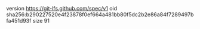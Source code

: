version https://git-lfs.github.com/spec/v1
oid sha256:b290227520e4f23878f0ef664a481bb80f5dc2b2e86a84f7289497bfa451d93f
size 91
